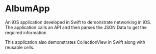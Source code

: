 # AlbumApp

An iOS application developed in Swift to demonstrate networking in iOS.
The application calls an API and then parses the JSON Data to get the required information.

This application also demonstrates CollectionView in Swift along with reusable cells.

